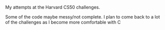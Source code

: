 My attempts at the Harvard CS50 challenges.

Some of the code maybe messy/not complete. I plan to come back to a lot of the challenges as I become more comfortable with C